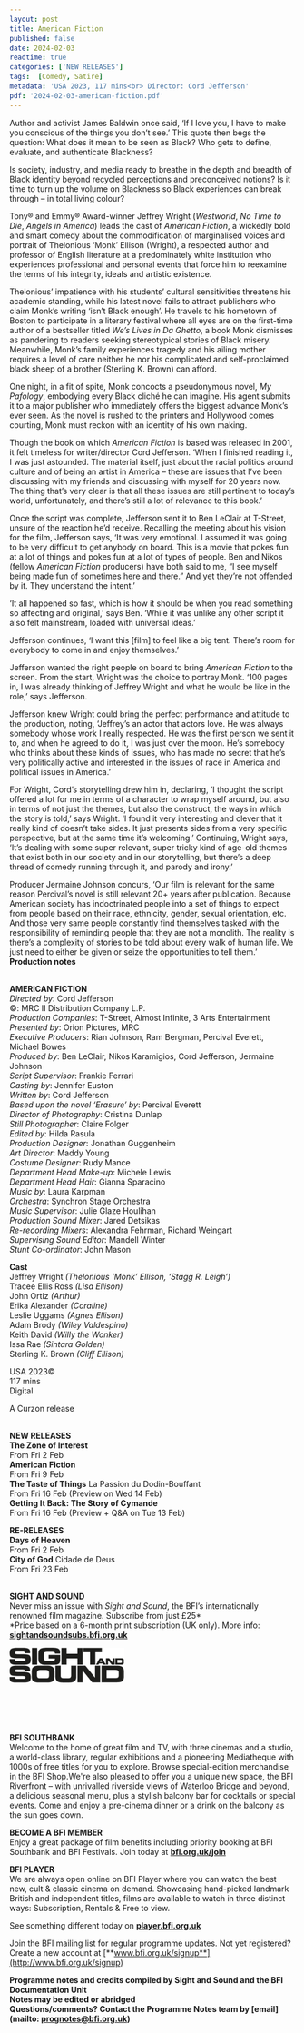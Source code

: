 ```yaml
---
layout: post
title: American Fiction
published: false
date: 2024-02-03
readtime: true
categories: ['NEW RELEASES']
tags:  [Comedy, Satire]
metadata: 'USA 2023, 117 mins<br> Director: Cord Jefferson'
pdf: '2024-02-03-american-fiction.pdf'
---
```


Author and activist James Baldwin once said, ‘If I love you, I have to make you conscious of the things you don’t see.’ This quote then begs the question: What does it mean to be seen as Black? Who gets to define, evaluate, and authenticate Blackness?

Is society, industry, and media ready to breathe in the depth and breadth of Black identity beyond recycled perceptions and preconceived notions? Is it time to turn up the volume on Blackness so Black experiences can break through – in total living colour?

Tony® and Emmy® Award-winner Jeffrey Wright (_Westworld_, _No Time to Die_, _Angels in America_) leads the cast of _American Fiction_, a wickedly bold and smart comedy about the commodification of marginalised voices and portrait of Thelonious ‘Monk’ Ellison (Wright), a respected author and professor of English literature at a predominately white institution who experiences professional and personal events that force him to reexamine the terms of his integrity, ideals and artistic existence.

Thelonious’ impatience with his students’ cultural sensitivities threatens his academic standing, while his latest novel fails to attract publishers who claim Monk’s writing ‘isn’t Black enough’. He travels to his hometown of Boston to participate in a literary festival where all eyes are on the first-time author of a bestseller titled _We’s Lives in Da Ghetto_, a book Monk dismisses as pandering to readers seeking stereotypical stories of Black misery. Meanwhile, Monk’s family experiences tragedy and his ailing mother requires a level of care neither he nor his complicated and self-proclaimed black sheep of a brother (Sterling K. Brown) can afford.

One night, in a fit of spite, Monk concocts a pseudonymous novel, _My Pafology_, embodying every Black cliché he can imagine. His agent submits it to a major publisher who immediately offers the biggest advance Monk’s ever seen. As the novel is rushed to the printers and Hollywood comes courting, Monk must reckon with an identity of his own making.

Though the book on which _American Fiction_ is based was released in 2001, it felt timeless for writer/director Cord Jefferson. ‘When I finished reading it, I was just astounded. The material itself, just about the racial politics around culture and of being an artist in America – these are issues that I’ve been discussing with my friends and discussing with myself for 20 years now. The thing that’s very clear is that all these issues are still pertinent to today’s world, unfortunately, and there’s still a lot of relevance to this book.’

Once the script was complete, Jefferson sent it to Ben LeClair at T-Street, unsure of the reaction he’d receive. Recalling the meeting about his vision for the film, Jefferson says, ‘It was very emotional. I assumed it was going to be very difficult to get anybody on board. This is a movie that pokes fun at a lot of things and pokes fun at a lot of types of people. Ben and Nikos (fellow _American Fiction_ producers) have both said to me, “I see myself being made fun of sometimes here and there.” And yet they’re not offended by it. They understand the intent.’

‘It all happened so fast, which is how it should be when you read something so affecting and original,’ says Ben. ‘While it was unlike any other script it also felt mainstream, loaded with universal ideas.’

Jefferson continues, ‘I want this [film] to feel like a big tent. There’s room for everybody to come in and enjoy themselves.’

Jefferson wanted the right people on board to bring _American Fiction_ to the screen. From the start, Wright was the choice to portray Monk. ‘100 pages in, I was already thinking of Jeffrey Wright and what he would be like in the role,’ says Jefferson.

Jefferson knew Wright could bring the perfect performance and attitude to the production, noting, ‘Jeffrey’s an actor that actors love. He was always somebody whose work I really respected. He was the first person we sent it to, and when he agreed to do it, I was just over the moon. He’s somebody who thinks about these kinds of issues, who has made no secret that he’s very politically active and interested in the issues of race in America and political issues in America.’

For Wright, Cord’s storytelling drew him in, declaring, ‘I thought the script offered a lot for me in terms of a character to wrap myself around, but also in terms of not just the themes, but also the construct, the ways in which the story is told,’ says Wright. ‘I found it very interesting and clever that it really kind of doesn’t take sides. It just presents sides from a very specific perspective, but at the same time it’s welcoming.’ Continuing, Wright says, ‘It’s dealing with some super relevant, super tricky kind of age-old themes that exist both in our society and in our storytelling, but there’s a deep thread of comedy running through it, and parody and irony.’

Producer Jermaine Johnson concurs, ‘Our film is relevant for the same reason Percival’s novel is still relevant 20+ years after publication. Because American society has indoctrinated people into a set of things to expect from people based on their race, ethnicity, gender, sexual orientation, etc. And those very same people constantly find themselves tasked with the responsibility of reminding people that they are not a monolith. The reality is there’s a complexity of stories to be told about every walk of human life. We just need to either be given or seize the opportunities to tell them.’  
**Production notes**
<br><br>

**AMERICAN FICTION**  
_Directed by_: Cord Jefferson  
©: MRC II Distribution Company L.P.  
_Production Companies_: T-Street, Almost Infinite,  3 Arts Entertainment  
_Presented by_: Orion Pictures, MRC  
_Executive Producers_: Rian Johnson, Ram Bergman, Percival Everett, Michael Bowes  
_Produced by_: Ben LeClair, Nikos Karamigios,  Cord Jefferson, Jermaine Johnson  
_Script Supervisor_: Frankie Ferrari  
_Casting by_: Jennifer Euston  
_Written by_: Cord Jefferson  
_Based upon the novel ‘Erasure’ by_: Percival Everett  
_Director of Photography_: Cristina Dunlap  
_Still Photographer_: Claire Folger  
_Edited by_: Hilda Rasula  
_Production Designer_: Jonathan Guggenheim  
_Art Director_: Maddy Young  
_Costume Designer_: Rudy Mance  
_Department Head Make-up_: Michele Lewis  
_Department Head Hair_: Gianna Sparacino  
_Music by_: Laura Karpman  
_Orchestra_: Synchron Stage Orchestra  
_Music Supervisor_: Julie Glaze Houlihan  
_Production Sound Mixer_: Jared Detsikas  
_Re-recording Mixers_: Alexandra Fehrman,  Richard Weingart  
_Supervising Sound Editor_: Mandell Winter  
_Stunt Co-ordinator_: John Mason

**Cast**  
Jeffrey Wright _(Thelonious ‘Monk’ Ellison, ‘Stagg R. Leigh’)_  
Tracee Ellis Ross _(Lisa Ellison)_  
John Ortiz _(Arthur)_  
Erika Alexander _(Coraline)_  
Leslie Uggams _(Agnes Ellison)_  
Adam Brody _(Wiley Valdespino)_  
Keith David _(Willy the Wonker)_  
Issa Rae _(Sintara Golden)_  
Sterling K. Brown _(Cliff Ellison)_

USA 2023©  
117 mins  
Digital

A Curzon release<br>
<br>

**NEW RELEASES**<br>
**The Zone of Interest**<br>
From Fri 2 Feb<br>
**American Fiction**<br>
From Fri 9 Feb<br>
**The Taste of Things** La Passion du Dodin-Bouffant<br>
From Fri 16 Feb (Preview on Wed 14 Feb)<br>
**Getting It Back: The Story of Cymande**<br>
From Fri 16 Feb (Preview + Q&A on Tue 13 Feb)<br>

**RE-RELEASES**<br>
**Days of Heaven**<br>
From Fri 2 Feb<br>
**City of God** Cidade de Deus<br>
From Fri 23 Feb<br>
<br>

**SIGHT AND SOUND**<br>
Never miss an issue with _Sight and Sound_, the BFI’s internationally renowned film magazine. Subscribe from just £25*<br>
*Price based on a 6-month print subscription (UK only). More info: [**sightandsoundsubs.bfi.org.uk**](https://sightandsoundsubs.bfi.org.uk/subscribe)

<img style="float: left;" src="/img/sight-and-sound.jpg" width="40%" height="40%"><br><br><br><br><br><br><br><br>

**BFI SOUTHBANK**  
Welcome to the home of great film and TV, with three cinemas and a studio, a world-class library, regular exhibitions and a pioneering Mediatheque with 1000s of free titles for you to explore. Browse special-edition merchandise in the BFI Shop.We&#39;re also pleased to offer you a unique new space, the BFI Riverfront – with unrivalled riverside views of Waterloo Bridge and beyond, a delicious seasonal menu, plus a stylish balcony bar for cocktails or special events. Come and enjoy a pre-cinema dinner or a drink on the balcony as the sun goes down.  

**BECOME A BFI MEMBER**  
Enjoy a great package of film benefits including priority booking at BFI Southbank and BFI Festivals. Join today at [**bfi.org.uk/join**](http://www.bfi.org.uk/join)  

**BFI PLAYER**  
 We are always open online on BFI Player where you can watch the best new, cult &amp; classic cinema on demand. Showcasing hand-picked landmark British and independent titles, films are available to watch in three distinct ways: Subscription, Rentals &amp; Free to view.  

See something different today on [**player.bfi.org.uk**](https://player.bfi.org.uk)  

Join the BFI mailing list for regular programme updates. Not yet registered? Create a new account at [**www.bfi.org.uk/signup**](http://www.bfi.org.uk/signup)

**Programme notes and credits compiled by Sight and Sound and the BFI Documentation Unit  
Notes may be edited or abridged  
Questions/comments? Contact the Programme Notes team by [email](mailto: prognotes@bfi.org.uk)**

<!--stackedit_data:
eyJoaXN0b3J5IjpbLTk2ODc0NzUyXX0=
-->
